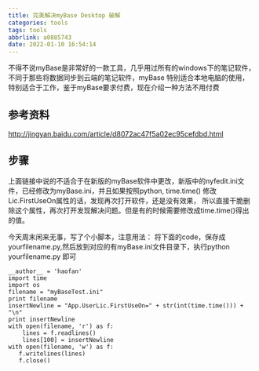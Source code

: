 ```yaml
---
title: 完美解决myBase Desktop 破解
categories: tools
tags: tools
abbrlink: a0885743
date: 2022-01-10 16:54:14
---
```

不得不说myBase是非常好的一款工具，几乎用过所有的windows下的笔记软件，不同于那些将数据同步到云端的笔记软件，myBase 特别适合本地电脑的使用，特别适合于工作，鉴于myBase要求付费，现在介绍一种方法不用付费

<!--more-->

## 参考资料
http://jingyan.baidu.com/article/d8072ac47f5a02ec95cefdbd.html

## 步骤
上面链接中说的不适合于在新版的myBase软件中更改，新版中的nyfedit.ini文件，已经修改为myBase.ini，并且如果按照python, time.time() 修改Lic.FirstUseOn属性的话，发现再次打开软件，还是没有效果，   所以直接干脆删除这个属性，再次打开发现解决问题。但是有的时候需要修改成time.time()得出的值。

今天周末闲来无事，写了个小脚本，注意用法：
将下面的code，保存成 yourfilename.py,然后放到对应的有myBase.ini文件目录下，执行python  yourfilename.py 即可
```
__author__ = 'haofan'
import time
import os
filename = "myBaseTest.ini"
print filename
insertNewline = "App.UserLic.FirstUseOn=" + str(int(time.time())) + "\n"
print insertNewline
with open(filename, 'r') as f:
    lines = f.readlines()
    lines[100] = insertNewline
with open(filename, 'w') as f:
   f.writelines(lines)
   f.close()
```

